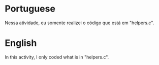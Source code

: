 # Portuguese
Nessa atividade, eu somente realizei o código que está em "helpers.c".

# English
In this activity, I only coded what is in "helpers.c".